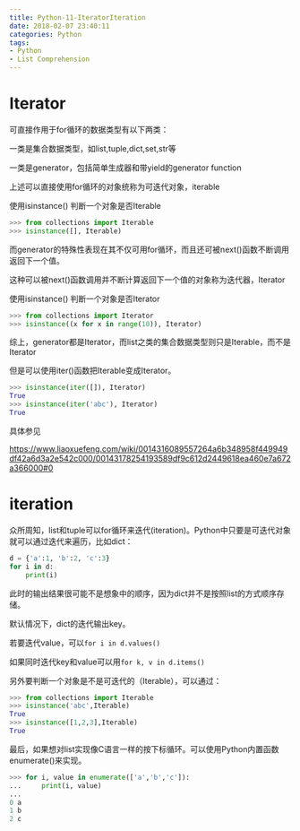 ```yaml
---
title: Python-11-IteratorIteration
date: 2018-02-07 23:40:11
categories: Python
tags:
- Python
- List Comprehension
---
```


# Iterator

可直接作用于for循环的数据类型有以下两类：

一类是集合数据类型，如list,tuple,dict,set,str等

一类是generator，包括简单生成器和带yield的generator function

上述可以直接使用for循环的对象统称为可迭代对象，iterable

使用isinstance() 判断一个对象是否Iterable

```python
>>> from collections import Iterable
>>> isinstance([], Iterable)
```

而generator的特殊性表现在其不仅可用for循环，而且还可被next()函数不断调用返回下一个值。

这种可以被next()函数调用并不断计算返回下一个值的对象称为迭代器，Iterator

使用isinstance() 判断一个对象是否Iterator

```python
>>> from collections import Iterator
>>> isinstance((x for x in range(10)), Iterator)
```

综上，generator都是Iterator，而list之类的集合数据类型则只是Iterable，而不是Iterator

但是可以使用iter()函数把Iterable变成Iterator。

```python
>>> isinstance(iter([]), Iterator)
True
>>> isinstance(iter('abc'), Iterator)
True
```

具体参见

https://www.liaoxuefeng.com/wiki/0014316089557264a6b348958f449949df42a6d3a2e542c000/00143178254193589df9c612d2449618ea460e7a672a366000#0

# iteration

众所周知，list和tuple可以for循环来迭代(iteration)。Python中只要是可迭代对象就可以通过迭代来遍历，比如dict：

```python
d = {'a':1, 'b':2, 'c':3}
for i in d:
	print(i)
```

此时的输出结果很可能不是想象中的顺序，因为dict并不是按照list的方式顺序存储。

默认情况下，dict的迭代输出key。

若要迭代value，可以`for i in d.values()`

如果同时迭代key和value可以用`for k, v in d.items()`

另外要判断一个对象是不是可迭代的（Iterable），可以通过：

```python
>>> from collections import Iterable
>>> isinstance('abc',Iterable)
True
>>> isinstance([1,2,3],Iterable)
True
```

最后，如果想对list实现像C语言一样的按下标循环。可以使用Python内置函数enumerate()来实现。

```python
>>> for i, value in enumerate(['a','b','c']):
...     print(i, value)
...
0 a
1 b
2 c
```

